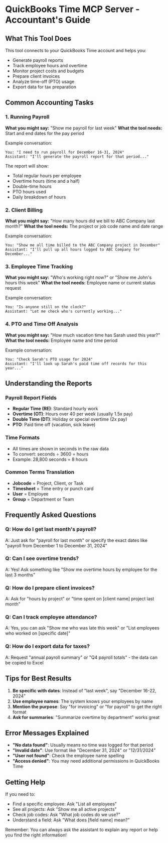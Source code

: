 # QuickBooks Time MCP Server - Accountant's Guide

## What This Tool Does

This tool connects to your QuickBooks Time account and helps you:
- Generate payroll reports
- Track employee hours and overtime
- Monitor project costs and budgets
- Prepare client invoices
- Analyze time-off (PTO) usage
- Export data for tax preparation

## Common Accounting Tasks

### 1. Running Payroll

**What you might say:** "Show me payroll for last week"
**What the tool needs:** Start and end dates for the pay period

Example conversation:
```
You: "I need to run payroll for December 16-31, 2024"
Assistant: "I'll generate the payroll report for that period..."
```

The report will show:
- Total regular hours per employee
- Overtime hours (time and a half)
- Double-time hours
- PTO hours used
- Daily breakdown of hours

### 2. Client Billing

**What you might say:** "How many hours did we bill to ABC Company last month?"
**What the tool needs:** The project or job code name and date range

Example conversation:
```
You: "Show me all time billed to the ABC Company project in December"
Assistant: "I'll pull up all hours logged to ABC Company for December..."
```

### 3. Employee Time Tracking

**What you might say:** "Who's working right now?" or "Show me John's hours this week"
**What the tool needs:** Employee name or current status request

Example conversation:
```
You: "Is anyone still on the clock?"
Assistant: "Let me check who's currently working..."
```

### 4. PTO and Time Off Analysis

**What you might say:** "How much vacation time has Sarah used this year?"
**What the tool needs:** Employee name and time period

Example conversation:
```
You: "Check Sarah's PTO usage for 2024"
Assistant: "I'll look up Sarah's paid time off records for this year..."
```

## Understanding the Reports

### Payroll Report Fields
- **Regular Time (RE)**: Standard hourly work
- **Overtime (OT)**: Hours over 40 per week (usually 1.5x pay)
- **Double Time (DT)**: Holiday or special overtime (2x pay)
- **PTO**: Paid time off (vacation, sick leave)

### Time Formats
- All times are shown in seconds in the raw data
- To convert: seconds ÷ 3600 = hours
- Example: 28,800 seconds = 8 hours

### Common Terms Translation
- **Jobcode** = Project, Client, or Task
- **Timesheet** = Time entry or punch card
- **User** = Employee
- **Group** = Department or Team

## Frequently Asked Questions

### Q: How do I get last month's payroll?
A: Just ask for "payroll for last month" or specify the exact dates like "payroll from December 1 to December 31, 2024"

### Q: Can I see overtime trends?
A: Yes! Ask something like "Show me overtime hours by employee for the last 3 months"

### Q: How do I prepare client invoices?
A: Ask for "hours by project" or "time spent on [client name] project last month"

### Q: Can I track employee attendance?
A: Yes, you can ask "Show me who was late this week" or "List employees who worked on [specific date]"

### Q: How do I export data for taxes?
A: Request "annual payroll summary" or "Q4 payroll totals" - the data can be copied to Excel

## Tips for Best Results

1. **Be specific with dates**: Instead of "last week", say "December 16-22, 2024"
2. **Use employee names**: The system knows your employees by name
3. **Mention the purpose**: Say "for invoicing" or "for payroll" to get the right format
4. **Ask for summaries**: "Summarize overtime by department" works great

## Error Messages Explained

- **"No data found"**: Usually means no time was logged for that period
- **"Invalid date"**: Use format like "December 31, 2024" or "12/31/2024"
- **"User not found"**: Check the employee name spelling
- **"Access denied"**: You may need additional permissions in QuickBooks Time

## Getting Help

If you need to:
- Find a specific employee: Ask "List all employees"
- See all projects: Ask "Show me all active projects"
- Check job codes: Ask "What job codes do we use?"
- Understand a field: Ask "What does [field name] mean?"

Remember: You can always ask the assistant to explain any report or help you find the right information!
